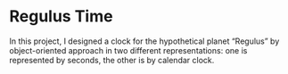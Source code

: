 # Regulus Time
In this project, I designed a clock for the hypothetical planet “Regulus” by object-oriented approach in two different representations: one is represented by seconds, the other is by calendar clock.
